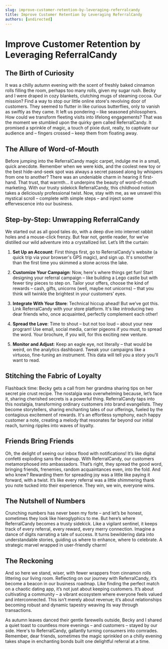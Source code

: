 ```yaml
---
slug: improve-customer-retention-by-leveraging-referralcandy
title: Improve Customer Retention by Leveraging ReferralCandy
authors: [undirected]
---
```



# Improve Customer Retention by Leveraging ReferralCandy

## The Birth of Curiosity

It was a chilly autumn evening with the scent of freshly baked cinnamon rolls filling the room, perhaps too many rolls, given my sugar rush. Becky and I were draped in cozy blankets, clutching mugs of steaming cocoa. Our mission? Find a way to stop our little online store's revolving door of customers. They seemed to flutter in like curious butterflies, only to vanish as swiftly as they came. It left us pondering – like seasoned philosophers. How could we transform fleeting visits into lifelong engagements? That was the moment we stumbled upon the quirky gem called ReferralCandy. It promised a sprinkle of magic, a touch of pixie dust, really, to captivate our audience and – fingers crossed – keep them from floating away.

## The Allure of Word-of-Mouth

Before jumping into the ReferralCandy magic carpet, indulge me in a small, quick anecdote. Remember when we were kids, and the coolest new toy or the best hide-and-seek spot was always a secret passed along by whispers from one to another? There was an undeniable charm in hearing it first-hand. That trust, that warmth... it underpins the beauty of word-of-mouth marketing. With our trusty sidekick ReferralCandy, this childhood notion takes a deliciously professional twist. Now, stay with me, as we unravel this mystical scroll – complete with simple steps – and inject some effervescence into our business.

## Step-by-Step: Unwrapping ReferralCandy

We started out as all good tales do, with a deep dive into internet rabbit holes and a mouse-click frenzy. But fear not, gentle reader, for we've distilled our wild adventure into a crystallized list. Let’s lift the curtain:

1. **Set Up an Account**: First things first, go to ReferralCandy's website (a quick trip via your browser's GPS magic), and sign up. It's smoother than the first time you skimmed a stone across the lake.

2. **Customize Your Campaign**: Now, here's where things get fun! Start designing your referral campaign – like building a Lego castle but with fewer tiny pieces to step on. Tailor your offers, choose the kind of rewards – cash, gifts, unicorns (well, maybe not unicorns) – that you think will twinkle the brightest in your customers’ eyes.

3. **Integrate With Your Store**: Technical hiccup ahead! But we’ve got this. Link ReferralCandy with your store platform. It's like introducing two dear friends who, once acquainted, perfectly complement each other!

4. **Spread the Love**: Time to shout – but not too loud – about your new program! Use email, social media, carrier pigeons if you must, to spread the word. Your brochure, if you will, for this exciting new venture.

5. **Monitor and Adjust**: Keep an eagle eye, not literally – that would be weird, on the analytics dashboard. Tweak your campaigns like a virtuoso, fine-tuning an instrument. This data will tell you a story you'll want to read.

## Stitching the Fabric of Loyalty

Flashback time: Becky gets a call from her grandma sharing tips on her secret pie crust recipe. The nostalgia was overwhelming because, let’s face it, sharing cherished secrets is a powerful thing. ReferralCandy taps into this nostalgia, transforming ordinary customers into brand evangelists. They become storytellers, sharing enchanting tales of our offerings, fueled by the contagious excitement of rewards. It's an effortless symphony, each happy customer a note, creating a melody that resonates far beyond our initial reach, turning ripples into waves of loyalty.

## Friends Bring Friends

Oh, the delight of seeing our inbox flood with notifications! It’s like digital confetti exploding sans the cleanup. With ReferralCandy, our customers metamorphosed into ambassadors. That’s right, they spread the good word, bringing friends, frenemies, random acquaintances even, into the fold. And who knew? Rewarding them for spreading joy was a little like paying it forward, with a twist. It’s like every referral was a little shimmering thank you note tucked into their experience. They win, we win, everyone wins.

## The Nutshell of Numbers

Crunching numbers has never been my forte – and let’s be honest, sometimes they look like hieroglyphics to me. But here’s where ReferralCandy becomes a trusty sidekick. Like a vigilant sentinel, it keeps track of every referral, every reward, every merry connection. Imagine a dance of digits narrating a tale of success. It turns bewildering data into understandable stories, guiding us where to enhance, where to celebrate. A strategic marvel wrapped in user-friendly charm!

## The Reckoning

And so here we stand, wiser, with fewer wrappers from cinnamon rolls littering our living room. Reflecting on our journey with ReferralCandy, it’s become a beacon in our business roadmap. Like finding the perfect match on a chaotic dating app, it’s not just about keeping customers. It’s about cultivating a community – a vibrant ecosystem where everyone feels valued and interconnected. This isn’t merely about revenue; it’s about relationships becoming robust and dynamic tapestry weaving its way through transactions.

As autumn leaves danced their gentle farewells outside, Becky and I shared a quiet toast to countless more evenings – and customers – stayed by our side. Here's to ReferralCandy, gallantly turning consumers into comrades. Remember, dear friends, sometimes the magic sprinkled on a chilly evening takes shape in enchanting bonds built one delightful referral at a time.